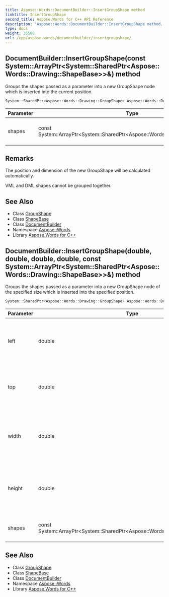 ```yaml
---
title: Aspose::Words::DocumentBuilder::InsertGroupShape method
linktitle: InsertGroupShape
second_title: Aspose.Words for C++ API Reference
description: 'Aspose::Words::DocumentBuilder::InsertGroupShape method. Groups the shapes passed as a parameter into a new GroupShape node which is inserted into the current position in C++.'
type: docs
weight: 35500
url: /cpp/aspose.words/documentbuilder/insertgroupshape/
---
```

## DocumentBuilder::InsertGroupShape(const System::ArrayPtr\<System::SharedPtr\<Aspose::Words::Drawing::ShapeBase\>\>\&) method


Groups the shapes passed as a parameter into a new GroupShape node which is inserted into the current position.

```cpp
System::SharedPtr<Aspose::Words::Drawing::GroupShape> Aspose::Words::DocumentBuilder::InsertGroupShape(const System::ArrayPtr<System::SharedPtr<Aspose::Words::Drawing::ShapeBase>> &shapes)
```


| Parameter | Type | Description |
| --- | --- | --- |
| shapes | const System::ArrayPtr\<System::SharedPtr\<Aspose::Words::Drawing::ShapeBase\>\>\& | The list of shapes to be grouped. |
## Remarks


The position and dimension of the new GroupShape will be calculated automatically.

VML and DML shapes cannot be grouped together.

## See Also

* Class [GroupShape](../../../aspose.words.drawing/groupshape/)
* Class [ShapeBase](../../../aspose.words.drawing/shapebase/)
* Class [DocumentBuilder](../)
* Namespace [Aspose::Words](../../)
* Library [Aspose.Words for C++](../../../)
## DocumentBuilder::InsertGroupShape(double, double, double, double, const System::ArrayPtr\<System::SharedPtr\<Aspose::Words::Drawing::ShapeBase\>\>\&) method


Groups the shapes passed as a parameter into a new GroupShape node of the specified size which is inserted into the specified position.

```cpp
System::SharedPtr<Aspose::Words::Drawing::GroupShape> Aspose::Words::DocumentBuilder::InsertGroupShape(double left, double top, double width, double height, const System::ArrayPtr<System::SharedPtr<Aspose::Words::Drawing::ShapeBase>> &shapes)
```


| Parameter | Type | Description |
| --- | --- | --- |
| left | double | Distance in points from the origin to the left side of the group shape. |
| top | double | Distance in points from the origin to the top side of the group shape. |
| width | double | The width of the group shape in points. A negative value is not allowed. |
| height | double | The height of the group shape in points. A negative value is not allowed. |
| shapes | const System::ArrayPtr\<System::SharedPtr\<Aspose::Words::Drawing::ShapeBase\>\>\& | The list of shapes to be grouped. |

## See Also

* Class [GroupShape](../../../aspose.words.drawing/groupshape/)
* Class [ShapeBase](../../../aspose.words.drawing/shapebase/)
* Class [DocumentBuilder](../)
* Namespace [Aspose::Words](../../)
* Library [Aspose.Words for C++](../../../)
